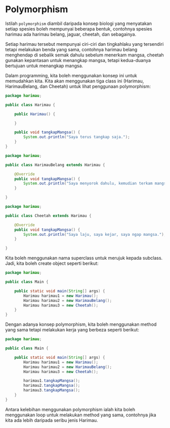 # Polymorphism

Istilah `polymorphism` diambil daripada konsep biologi yang menyatakan
setiap spesies boleh mempunyai beberapa bentuk, contohnya spesies
harimau ada harimau belang, jaguar, cheetah, dan sebagainya.

Setiap harimau tersebut mempunyai ciri-ciri dan tingkahlaku yang
tersendiri tetapi melakukan benda yang sama, contohnya harimau belang
menghendap di sebalik semak dahulu sebelum menerkam mangsa, cheetah
gunakan kepantasan untuk menangkap mangsa, tetapi kedua-duanya bertujuan
untuk menangkap mangsa.

Dalam programming, kita boleh menggunakan konsep ini untuk memudahkan
kita. Kita akan menggunakan tiga class ini (Harimau, HarimauBelang,
dan Cheetah) untuk lihat penggunaan polymorphism:

```java
package harimau;

public class Harimau {

    public Harimau() {

    }

    public void tangkapMangsa() {
        System.out.println("Saya terus tangkap saja.");
    }
}
```

```java
package harimau;

public class HarimauBelang extends Harimau {

    @Override
    public void tangkapMangsa() {
        System.out.println("Saya menyorok dahulu, kemudian terkam mangsa.");
    }

}
```

```java
package harimau;

public class Cheetah extends Harimau {

    @Override
    public void tangkapMangsa() {
        System.out.println("Saya laju, saya kejar, saya ngap mangsa.");
    }

}
```

Kita boleh menggunakan nama superclass untuk merujuk kepada
subclass. Jadi, kita boleh create object seperti berikut:

```java
package harimau;

public class Main {

    public static void main(String[] args) {
        Harimau harimau1 = new Harimau();
        Harimau harimau2 = new HarimauBelang();
        Harimau harimau3 = new Cheetah();
    }
}
```

Dengan adanya konsep polymorphism, kita boleh menggunakan method
yang sama tetapi melakukan kerja yang berbeza seperti berikut:

```java
package harimau;

public class Main {

    public static void main(String[] args) {
        Harimau harimau1 = new Harimau();
        Harimau harimau2 = new HarimauBelang();
        Harimau harimau3 = new Cheetah();

        harimau1.tangkapMangsa();
        harimau2.tangkapMangsa();
        harimau3.tangkapMangsa();
    }
}
```

Antara kelebihan menggunakan polymorphism ialah kita boleh menggunakan
loop untuk melakukan method yang sama, contohnya jika kita ada lebih
daripada seribu jenis Harimau.
